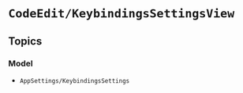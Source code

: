 # ``CodeEdit/KeybindingsSettingsView``

## Topics

### Model

- ``AppSettings/KeybindingsSettings``
